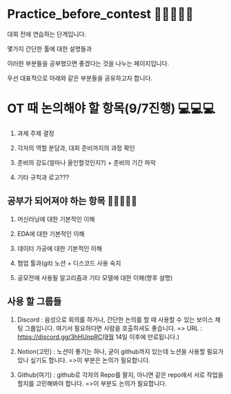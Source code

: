 # Practice_before_contest 👏👏👏👏👏

대회 전에 연습하는 단계입니다.

몇가지 간단한 툴에 대한 설명들과

이러한 부분들을 공부했으면 좋겠다는 것을 나누는 페이지입니다.

우선 대표적으로 아래와 같은 부분들을 공유하고자 합니다.

# OT 때 논의해야 할 항목(9/7진행) 💻💻💻

1. 과제 주제 결정

2. 각자의 역할 분담과, 대회 준비까지의 과정 확인

3. 준비의 강도(얼마나 올인할것인지?) + 준비의 기간 파악

4. 기타 규칙과 로고???



## 공부가 되어져야 하는 항목 💪💪💪💪💪


1. 머신러닝에 대한 기본적인 이해

2. EDA에 대한 기본적인 이해

3. 데이터 가공에 대한 기본적인 이해

4. 협업 툴과(git) 노션 + 디스코드 사용 숙지

5. 공모전에 사용될 알고리즘과 기타 모델에 대한 이해(향후 설명)

## 사용 할 그룹들

1. Discord : 음성으로 회의를 하거나, 간단한 논의를 할 때 사용할 수 있는 보이스 채팅 그룹입니다. 여기서 필요하다면 사람을 호출하셔도 좋습니다.
=> URL : https://discord.gg/3hHUnpRC(9월 14일 이후에 만료됩니다.)

2. Notion(고민) : 노션이 좋기는 하나, 굳이 github까지 있는데 노션을 사용할 필요가 있나 싶기도 합니다.
=>이 부분은 논의가 필요합니다.

3. Github(여기) : github로 각자의 Repo를 팔지, 아니면 같은 repo에서 서로 작업을 할지를 고민해봐야 합니다.
=>이 부분도 논의가 필요합니다.

